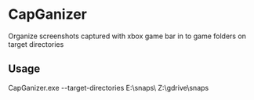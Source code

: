 # CapGanizer

Organize screenshots captured with xbox game bar in to game folders on target directories

## Usage

CapGanizer.exe --target-directories E:\snaps\ Z:\gdrive\snaps
